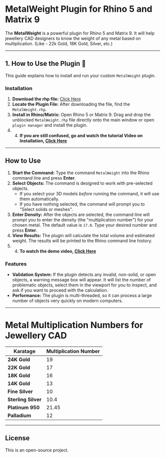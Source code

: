 # MetalWeight Plugin for Rhino 5 and Matrix 9

 The **MetalWeight** is a powerful plugin for Rhino 5 and Matrix 9. It will help jewellery CAD designers to know the weight of any metal based on multiplication. (Like - 22k Gold, 18K Gold, Silver, etc.)

---

## 1. How to Use the Plugin 🚀

This guide explains how to install and run your custom `MetalWeight` plugin.

### Installation
1.  **Download the rhp file:** [Click Here](https://github.com/SkTamim/metal-weight-plugin/raw/refs/heads/main/MetalWeight/bin/Debug/MetalWeight.rhp)
2.  **Locate the Plugin File:** After downloading the file, find the `MetalWeight.rhp`.
3.  **Install in Rhino/Matrix:** Open Rhino 5 or Matrix 9. Drag and drop the unblocked `MetalWeight.rhp` file directly onto the main window or open `plugin manager` and install the plugin.
4.  4.    **If you are still confused, go and watch the tutorial Video on Installation, [Click Here]()**

---

## How to Use

1.  **Start the Command:** Type the command `MetalWeight` into the Rhino command line and press **Enter**.
2.  **Select Objects:** The command is designed to work with pre-selected objects.
    * If you select your 3D models *before* running the command, it will use them automatically.
    * If you have nothing selected, the command will prompt you to "Select solids or meshes".
3.  **Enter Density:** After the objects are selected, the command line will prompt you to enter the density (the "multiplication number") for your chosen metal. The default value is `17.0`. Type your desired number and press **Enter**.
4.  **View Results:** The plugin will calculate the total volume and estimated weight. The results will be printed to the Rhino command line history.
5.  4.  **To watch the demo video, [Click Here]()**

### Features

* **Validation System:** If the plugin detects any invalid, non-solid, or open objects, a warning message box will appear. It will list the number of problematic objects, select them in the viewport for you to inspect, and ask if you want to proceed with the calculation.
* **Performance:** The plugin is multi-threaded, so it can process a large number of objects very quickly on modern computers.

---

# Metal Multiplication Numbers for Jewellery CAD

| Karatage            | Multiplication Number | 
|---------------------|-----------------------|
| **24K Gold**        | 19                    | 
| **22K Gold**        | 17                    |
| **18K Gold**        | 16                    |
| **14K Gold**        | 13                    |
| **Fine Silver**     | 10                    | 
| **Sterling Silver** | 10.4                  |
| **Platinum 950**    | 21.45                 |
| **Palladium**       | 12                    |
 
---

## License

This is an open-source project.
